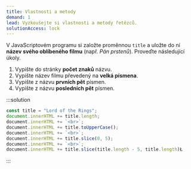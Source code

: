 ```yaml
---
title: Vlastnosti a metody
demand: 1
lead: Vyzkoušejte si vlastnosti a metody řetězců.
solutionAccess: lock
---
```


V JavaScriptovém programu si založte proměnnou `title` a uložte do ní **název svého oblíbeného filmu** (např. _Pán prstenů_). Proveďte následující úkoly.

1. Vypište do stránky **počet znaků** názvu.
1. Vypište název filmu převedený na **velká písmena**.
1. Vypište z názvu **prvních pět** písmen.
1. Vypište z názvu **posledních pět** písmen.

:::solution

```js
const title = "Lord of the Rings";​
document.innerHTML += title.length;
​document.innerHTML += `<br>`;​
​document.innerHTML += title.toUpperCase();​
​document.innerHTML += `<br>`;​
​document.innerHTML += title.slice(0, 5);
​document.innerHTML += `<br>`;​
​document.innerHTML += title.slice(title.length - 5, title.length)Ł
```

:::
